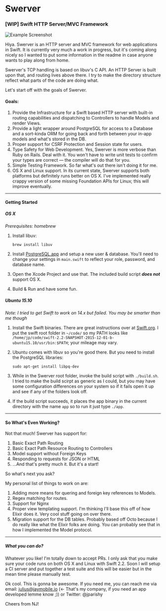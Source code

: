 # Swerver
### [WIP] Swift HTTP Server/MVC Framework

![Example Screenshot](http://i.imgur.com/MncDaVp.jpg)

Hiya. Swerver is an HTTP server and MVC framework for web applications in Swift.
It is currently very much a work in progress, but it's coming along nicely so I wanted to put some information in the readme in case anyone wants to play along from home.

Swerver's TCP handling is based on libuv's C API. An HTTP Server is built upon that, and routing lives above there. I try to make the directory structure reflect what parts of the code are doing what.

Let's start off with the goals of Swerver.

#### Goals:
1. Provide the Infrastructure for a Swift based HTTP server with built-in routing capabilities and dispatching to Controllers to handle Models and render Views.
2. Provide a light wrapper around PostgreSQL for access to a Database and a sort-kinda ORM for going back and forth between your in-app models and what's stored in the DB.
3. Proper support for CSRF Protection and Session state for users.
4. Type Safety for Web Development. Yes, Swerver is more verbose than Ruby on Rails. Deal with it. You won't have to write unit tests to confirm your types are correct — the compiler will do that for you.
5. Simple Testing Framework. So far what's out there isn't doing it for me.
6. OS X and Linux support. In its current state, Swerver supports both platforms but definitely runs better on OS X. I've implemented really crappy version of some missing Foundation APIs for Linux; this will improve eventually.

----

#### Getting Started

##### OS X
_Prerequisites: homebrew_

1. Install libuv:

    `brew install libuv`
    
2. Install [PostgreSQL.app](http://postgresapp.com/) and setup a new user & database. You'll need to change your settings in `main.swift` to reflect your role, password, and database name.
3. Open the Xcode Project and use that. The included build script ***does not*** support OS X.
4. Build & Run and have some fun.

##### Ubuntu 15.10
_Note: I tried to get Swift to work on 14.x but failed. You may be smarter than me though_

1. Install the Swift binaries. There are great instructions over at [Swift.org](https://swift.org/getting-started/). I put the swift root folder in `~/code/` so my PATH looks like `/home/jp/code/swift-2.2-SNAPSHOT-2015-12-01-b-ubuntu15.10/usr/bin:$PATH`; your mileage may vary.
2. Ubuntu comes with libuv so you're good there. But you need to install the PostgreSQL libraries:

    `sudo apt-get install libpq-dev`
    
3. While in the Swerver root folder, invoke the build script with `./build.sh`. I tried to make the build scirpt as generic as I could, but you may have some configuration differences on your system so if it fails open it up and see if any of the folders look off.
4. If the build script succeeds, it places the app binary in the current directory with the name `app` so to run it just type `./app`.

----

#### So What's Even Working?

Not that much! Swerver has support for:

1. Basic Exact Path Routing
2. Basic Exact Path Resource Routing to Controllers
3. Model support without Foreign Keys
4. Responding to requests for JSON or HTML
5. ...And that's pretty much it. But it's a start!

So what's next you ask?

My personal list of things to work on are:

1. Adding more means for quering and foreign key references to Models.
2. Regex matching for routes.
3. Support for Nginx
4. Proper view templating support. I'm thinking I'll base this off of how Elixir does it. Very cool stuff going on over there.
5. Migration support for the DB tables. Probably based off Octo because I do really like what the Elixir folks are doing. You can probably see that in how I implemented the Model protocol.

----

##### What you can do?

Whatever you like! I'm totally down to accept PRs. I only ask that you make sure your code runs on both OS X and Linux with Swift 2.2. Soon I will setup a CI server and put together a test suite and this will be easier but in the mean time please manually test.


Ok cool. This is gonna be awesome. If you need me, you can reach me via email:
julius@jaymobile.io (<- That's my company, if you need an app developed lemme know ;))
or Twitter: @jparishy

Cheers from NJ!
